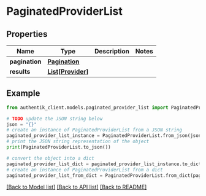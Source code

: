 # PaginatedProviderList


## Properties

Name | Type | Description | Notes
------------ | ------------- | ------------- | -------------
**pagination** | [**Pagination**](Pagination.md) |  | 
**results** | [**List[Provider]**](Provider.md) |  | 

## Example

```python
from authentik_client.models.paginated_provider_list import PaginatedProviderList

# TODO update the JSON string below
json = "{}"
# create an instance of PaginatedProviderList from a JSON string
paginated_provider_list_instance = PaginatedProviderList.from_json(json)
# print the JSON string representation of the object
print(PaginatedProviderList.to_json())

# convert the object into a dict
paginated_provider_list_dict = paginated_provider_list_instance.to_dict()
# create an instance of PaginatedProviderList from a dict
paginated_provider_list_from_dict = PaginatedProviderList.from_dict(paginated_provider_list_dict)
```
[[Back to Model list]](../README.md#documentation-for-models) [[Back to API list]](../README.md#documentation-for-api-endpoints) [[Back to README]](../README.md)


